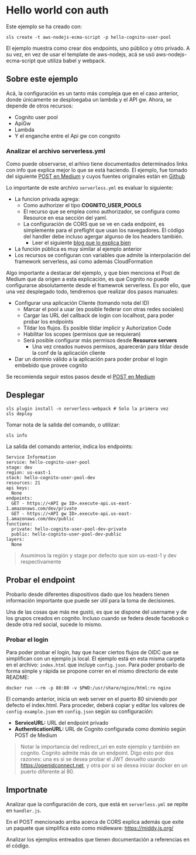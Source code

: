 # Hello world con auth

Este ejemplo se ha creado con:

```
sls create -t aws-nodejs-ecma-script -p hello-cognito-user-pool
```

El ejemplo muestra como crear dos endpoints, uno público y otro privado. A su
vez, en vez de usar el template de aws-nodejs, acá se usó aws-nodejs-ecma-script
que utiliza babel y webpack.

## Sobre este ejemplo

Acá, la configuración es un tanto más compleja que en el caso anterior, donde
únicamente se desploegaba un lambda y el API gw. Ahora, se depende de otros
recursos:

* Cognito user pool
* ApiGw 
* Lambda
* Y el enganche entre el Api gw con congnito

### Analizar el archivo serverless.yml

Como puede observarse, el arhivo tiene documentados determinados links con info
que explica mejor lo que se está haciendo.
El ejemplo, fue tomado del siguiente [POST en Medium](https://medium.com/@Da_vidgf/using-cognito-for-users-management-in-your-serverless-application-1695fec9e225) y cuyos fuentes originales están en [Github](https://github.com/davidgf/serverless-cognito/)

Lo importante de este archivo `serverless.yml` es evaluar lo siguiente:

* La funcion privada agrega:
  * Como authorizer el tipo **COGNITO_USER_POOLS**
  * El recurso que se emplea como authorizador, se configura como Resource en
    esa sección del yaml.
  * La configuración de CORS que se ve en cada endpoint, es simplemente para el
    preflight que usan los navegadores. El código del handler debe incluso
agergar algunso de los headers también.
    * Leer el siguiente [blog que lo explica bien](https://serverless.com/blog/cors-api-gateway-survival-guide/)
* La función pública es muy similar al ejemplo anterior
* Los recursos se configuran con variables que admite la interpolación del
  framework serverless, así como además CloudFormation 

Algo importante a destacar del ejemplo, y que bien menciona el Post de Medium que da
origen a esta explicación, es que Cognito no puede configurarse absolutamente
desde el framewrok serverless. Es por ello, que una vez desplegado todo,
tendremos que realizar dos pasos manuales:

* Configurar una aplicación Cliente (tomando nota del ID)
  * Marcar el pool a usar (es posible federar con otras redes sociales)
  * Cargar las URL del callback de login con localhost, para poder probar los
    endpoints
  * Tildar los flujos. Es posible tildar implicir y Auhorization Code
  * Habilitar los scopes (permisos que se requieran)
  * Será posible configurar más permisos desde **Resource servers** 
      * Una vez creados nuevos permisos, aparecerán para tildar desde la conf de
        la aplicación cliente
* Dar un dominio válido a la aplicación para poder probar el login embebido que
  provee cognito

Se recomienda seguir estos pasos desde el [POST en Medium](https://medium.com/@Da_vidgf/using-cognito-for-users-management-in-your-serverless-application-1695fec9e225)

## Desplegar

 
```
sls plugin install -n serverless-webpack # Solo la primera vez
sls deploy
```

Tomar nota de la salida del comando, o utilizar:

```
sls info
```

La salida del comando anterior, indica los endpoints:

```
Service Information
service: hello-cognito-user-pool
stage: dev
region: us-east-1
stack: hello-cognito-user-pool-dev
resources: 21
api keys:
  None
endpoints:
  GET - https://<API gw ID>.execute-api.us-east-1.amazonaws.com/dev/private
  GET - https://<API gw ID>.execute-api.us-east-1.amazonaws.com/dev/public
functions:
  private: hello-cognito-user-pool-dev-private
  public: hello-cognito-user-pool-dev-public
layers:
  None

```
> Asumimos la región y stage por defecto que son us-east-1 y dev respectivamente

## Probar el endpoint

Probarlo desde diferentes dispositivos dado que los headers tienen información
importante que puede ser útil para la toma de decisiones.

Una de las cosas que más me gustó, es que se dispone del username y de los
grupos creados en cognito. Incluso cuando se federa desde facebook o desde otra
red social, sucede lo mismo.

### Probar el  login

Para poder probar el login, hay que hacer ciertos flujos de OIDC que se
simplifican con un ejemplo js local. El ejemplo está en esta misma carpeta en el
archivo: `index.html` que incluye `config.json`.
Para poder probarlo de forma simple y rápida se propone correr en el mismo
directorio de este README:

```
docker run --rm -p 80:80 -v $PWD:/usr/share/nginx/html:ro nginx
```

El comando anterior, inicia un web server en el puerto 80 sirviendo por defecto
el index.html. Para proceder, deberá copiar y editar los valores de
`config-example.json` en `config.json` según su configuración:

* **ServiceURL:** URL del endpoint privado
* **AuthenticationURL:** URL de Cognito configurada como dominio según POST de
  Medium

> Notar la importancia del redirect_uri en este ejemplo y también en cognito.
> Cognito admite más de un endpoint. Digo esto por dos razones: una es si se
> desea probar el JWT devuelto usando https://openidconnect.net, y otra por si
> se desea iniciar docker en un puerto diferente al 80.

## Importnate

Analizar que la configuración de cors, que está en `serverless.yml` se repite en
`handler.js`.

En el POST mencionado arriba acerca de CORS explica además que exite un paquete
que simplifica esto como midleware: https://middy.js.org/

Analizar los ejemplos entreados que tienen documentación a referencias en el
código.
